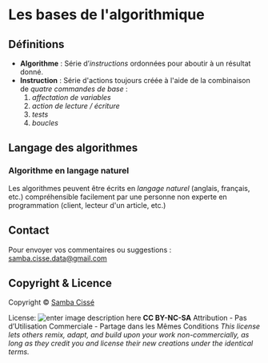 # Les bases de l'algorithmique

## Définitions
- **Algorithme** : Série d’*instructions* ordonnées pour aboutir à un résultat donné.
- **Instruction** : Série d'actions toujours créée à l'aide de la combinaison de  *quatre commandes de base* :
	1. *affectation de variables*
	2. *action de lecture / écriture*
	3. *tests*
	4. *boucles*

## Langage des algorithmes
### Algorithme en langage naturel
Les algorithmes peuvent être écrits en *langage naturel* (anglais, français, etc.) compréhensible facilement par une personne non experte en programmation (client, lecteur d'un article, etc.)











## Contact

Pour envoyer vos commentaires ou suggestions : samba.cisse.data@gmail.com

## Copyright & Licence

Copyright © [Samba Cissé](http://www.sambacisse.com)

License: 
![enter image description here](https://licensebuttons.net/l/by-nc-sa/3.0/88x31.png)
**CC BY-NC-SA**
Attribution - Pas d’Utilisation Commerciale - Partage dans les Mêmes Conditions
*This license lets others remix, adapt, and build upon your work non-commercially, as long as they credit you and license their new creations under the identical terms.*
<!--stackedit_data:
eyJoaXN0b3J5IjpbLTgzMzA0MTY1MCw2MDM3OTE5ODBdfQ==
-->